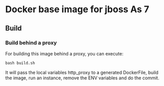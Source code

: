 # Docker base image for jboss As 7 #


## Build ##

### Build behind a proxy ##

For building this image behind a proxy, you can execute:

	bash build.sh
	
It will pass the local variables http_proxy to a generated DockerFile,
build the image, run an instance, remove the ENV variables and do the commit.
